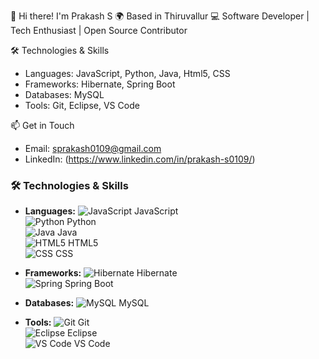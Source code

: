 👋 Hi there! I'm Prakash S
🌍 Based in Thiruvallur
💻 Software Developer | Tech Enthusiast | Open Source Contributor

🛠️ Technologies & Skills
- Languages: JavaScript, Python, Java, Html5, CSS
- Frameworks: Hibernate, Spring Boot
- Databases:  MySQL
- Tools: Git, Eclipse, VS Code

📫 Get in Touch
- Email: sprakash0109@gmail.com
- LinkedIn: (https://www.linkedin.com/in/prakash-s0109/)

### 🛠️ Technologies & Skills

- **Languages:**
  ![JavaScript](https://img.icons8.com/color/48/000000/javascript.png) JavaScript  
  ![Python](https://img.icons8.com/color/48/000000/python.png) Python  
  ![Java](https://img.icons8.com/color/48/000000/java-coffee-cup-logo.png) Java  
  ![HTML5](https://img.icons8.com/color/48/000000/html-5.png) HTML5  
  ![CSS](https://img.icons8.com/color/48/000000/css3.png) CSS  

- **Frameworks:**
  ![Hibernate](https://img.icons8.com/color/48/000000/hibernate.png) Hibernate  
  ![Spring](https://img.icons8.com/color/48/000000/spring.png) Spring Boot  

- **Databases:**
  ![MySQL](https://img.icons8.com/color/48/000000/mysql-logo.png) MySQL  

- **Tools:**
  ![Git](https://img.icons8.com/color/48/000000/git.png) Git  
  ![Eclipse](https://img.icons8.com/color/48/000000/eclipse.png) Eclipse  
  ![VS Code](https://img.icons8.com/color/48/000000/visual-studio-code-2019.png) VS Code  

